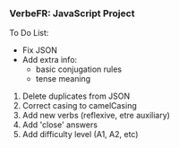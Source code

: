 ### VerbeFR: JavaScript Project

To Do List:
- Fix JSON
- Add extra info:
	- basic conjugation rules
	- tense meaning

1. Delete duplicates from JSON
2. Correct casing to camelCasing
3. Add new verbs (reflexive, etre auxiliary)
4. Add 'close' answers
5. Add difficulty level (A1, A2, etc)